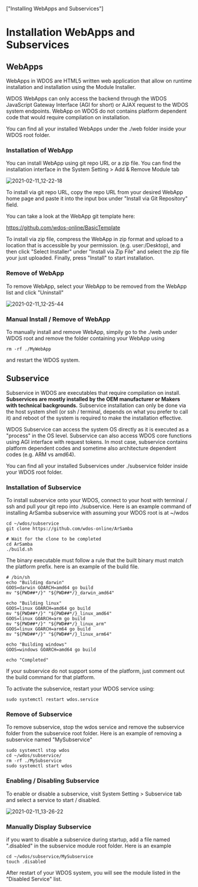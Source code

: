 ["Installing WebApps and Subservices"]

# Installation WebApps and Subservices

## WebApps

WebApps in WDOS are HTML5 written web application that allow on runtime installation and installation using the Module Installer. 

WDOS WebApps can only access the backend through the WDOS JavaScript Gateway Interface (AGI for short) or AJAX request to the WDOS system endpoints. WebApp on WDOS do not contains platform dependent code that would require compilation on installation.

You can find all your installed WebApps under the ./web folder inside your WDOS root folder.

### Installation of WebApp

You can install WebApp using git repo URL or a zip file. You can find the installation interface in the System Setting > Add & Remove Module tab

![2021-02-11_12-22-18](../../img/started/10/2021-02-11_12-22-18.png)

To install via git repo URL, copy the repo URL from your desired WebApp home page and paste it into the input box under "Install via Git Repository" field.

You can take a look at the WebApp git template here:

https://github.com/wdos-online/BasicTemplate



To install via zip file, compress the WebApp in zip format and upload to a location that is accessible by your permission. (e.g. user:/Desktop), and then click "Select Installer" under "Install via Zip File" and select the zip file your just uploaded. Finally, press "Install" to start installation.



### Remove of WebApp

To remove WebApp, select your WebApp to be removed from the WebApp list and click "Uninstall"

![2021-02-11_12-25-44](../../img/started/10/2021-02-11_12-25-44.png)

### Manual Install / Remove of WebApp

To manually install and remove WebApp, simpily go to the ./web under WDOS root and remove the folder containing your WebApp using

```
rm -rf ./MyWebApp
```

and restart the WDOS system.

## Subservice

Subservice in WDOS  are executables that require compilation on install. **Subservices are mostly installed by the OEM manufacturer or Makers with technical backgrounds.** Subservice installation can only be done via the host system shell (or ssh / terminal, depends on what you prefer to call it) and reboot of the system is required to make the installation effective.

WDOS Subservice can access the system OS directly as it is executed as a "process" in the OS level. Subservice can also access WDOS core functions using AGI interface with request tokens. In most case, subservice contains platform dependent codes and sometime also architecture dependent codes (e.g. ARM vs amd64). 

You can find all your installed Subservices under ./subservice folder inside your WDOS root folder.

### Installation of Subservice

To install subservice onto your WDOS, connect to your host with terminal / ssh and pull your git repo into ./subservice. Here is an example command of installing ArSamba subservice with assuming your WDOS root is at ~/wdos

```
cd ~/wdos/subservice
git clone https://github.com/wdos-online/ArSamba

# Wait for the clone to be completed
cd ArSamba
./build.sh

```

The binary executable must follow a rule that the built binary must match the platform prefix.  here is an example of the build file.

```
# /bin/sh
echo "Building darwin"
GOOS=darwin GOARCH=amd64 go build
mv "${PWD##*/}" "${PWD##*/}_darwin_amd64"

echo "Building linux"
GOOS=linux GOARCH=amd64 go build
mv "${PWD##*/}" "${PWD##*/}_linux_amd64"
GOOS=linux GOARCH=arm go build
mv "${PWD##*/}" "${PWD##*/}_linux_arm"
GOOS=linux GOARCH=arm64 go build
mv "${PWD##*/}" "${PWD##*/}_linux_arm64"

echo "Building windows"
GOOS=windows GOARCH=amd64 go build

echo "Completed"
```

If your subservice do not support some of the platform, just comment out the build command for that platform. 



To activate the subservice, restart your WDOS service using:

```
sudo systemctl restart wdos.service
```



### Remove of Subservice

To remove subservice, stop the wdos service and remove the subservice folder from the subservice root folder. Here is an example of removing a subservice named "MySubservice"

```
sudo systemctl stop wdos
cd ~/wdos/subservice/
rm -rf ./MySubservice
sudo systemctl start wdos
```



### Enabling / Disabling Subservice

To enable or disable a subservice, visit System Setting > Subservice tab and select a service to start / disabled.

![2021-02-11_13-26-22](../../img/started/10/2021-02-11_13-26-22.png)



### Manually Display Subservice

if you want to disable a subservice during startup, add a file named ".disabled" in the subservice module root folder. Here is an example

```
cd ~/wdos/subservice/MySubservice
touch .disabled
```

After restart of your WDOS system, you will see the module listed in the "Disabled Service" list.



